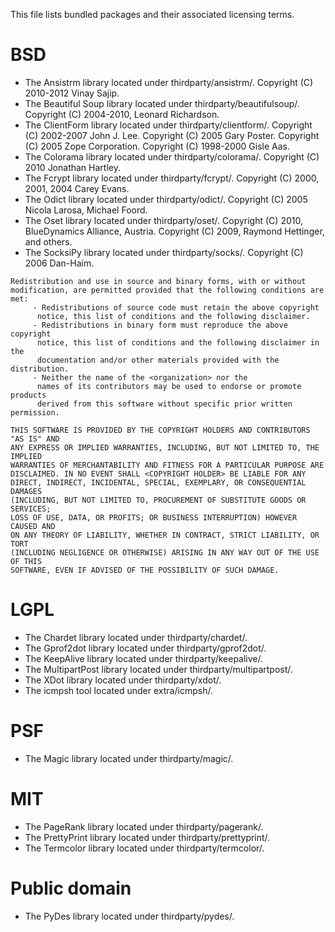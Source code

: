 This file lists bundled packages and their associated licensing terms.

# BSD

 - The Ansistrm library located under thirdparty/ansistrm/.
   Copyright (C) 2010-2012 Vinay Sajip.
 - The Beautiful Soup library located under thirdparty/beautifulsoup/.
   Copyright (C) 2004-2010, Leonard Richardson.
 - The ClientForm library located under thirdparty/clientform/.
   Copyright (C) 2002-2007 John J. Lee.
   Copyright (C) 2005 Gary Poster.
   Copyright (C) 2005 Zope Corporation.
   Copyright (C) 1998-2000 Gisle Aas.
 - The Colorama library located under thirdparty/colorama/.
   Copyright (C) 2010 Jonathan Hartley.
 - The Fcrypt library located under thirdparty/fcrypt/.
   Copyright (C) 2000, 2001, 2004 Carey Evans.
 - The Odict library located under thirdparty/odict/.
   Copyright (C) 2005 Nicola Larosa, Michael Foord.
 - The Oset library located under thirdparty/oset/.
   Copyright (C) 2010, BlueDynamics Alliance, Austria.
   Copyright (C) 2009, Raymond Hettinger, and others.
 - The SocksiPy library located under thirdparty/socks/.
   Copyright (C) 2006 Dan-Haim.

````
Redistribution and use in source and binary forms, with or without
modification, are permitted provided that the following conditions are met:
     - Redistributions of source code must retain the above copyright
      notice, this list of conditions and the following disclaimer.
     - Redistributions in binary form must reproduce the above copyright
      notice, this list of conditions and the following disclaimer in the
      documentation and/or other materials provided with the distribution.
     - Neither the name of the <organization> nor the
      names of its contributors may be used to endorse or promote products
      derived from this software without specific prior written permission.

THIS SOFTWARE IS PROVIDED BY THE COPYRIGHT HOLDERS AND CONTRIBUTORS "AS IS" AND
ANY EXPRESS OR IMPLIED WARRANTIES, INCLUDING, BUT NOT LIMITED TO, THE IMPLIED
WARRANTIES OF MERCHANTABILITY AND FITNESS FOR A PARTICULAR PURPOSE ARE
DISCLAIMED. IN NO EVENT SHALL <COPYRIGHT HOLDER> BE LIABLE FOR ANY
DIRECT, INDIRECT, INCIDENTAL, SPECIAL, EXEMPLARY, OR CONSEQUENTIAL DAMAGES
(INCLUDING, BUT NOT LIMITED TO, PROCUREMENT OF SUBSTITUTE GOODS OR SERVICES;
LOSS OF USE, DATA, OR PROFITS; OR BUSINESS INTERRUPTION) HOWEVER CAUSED AND
ON ANY THEORY OF LIABILITY, WHETHER IN CONTRACT, STRICT LIABILITY, OR TORT
(INCLUDING NEGLIGENCE OR OTHERWISE) ARISING IN ANY WAY OUT OF THE USE OF THIS
SOFTWARE, EVEN IF ADVISED OF THE POSSIBILITY OF SUCH DAMAGE.
````

# LGPL

 - The Chardet library located under thirdparty/chardet/.
 - The Gprof2dot library located under thirdparty/gprof2dot/.
 - The KeepAlive library located under thirdparty/keepalive/.
 - The MultipartPost library located under thirdparty/multipartpost/.
 - The XDot library located under thirdparty/xdot/.
 - The icmpsh tool located under extra/icmpsh/.

# PSF

 - The Magic library located under thirdparty/magic/.

# MIT

 - The PageRank library located under thirdparty/pagerank/.
 - The PrettyPrint library located under thirdparty/prettyprint/.
 - The Termcolor library located under thirdparty/termcolor/.

# Public domain

 - The PyDes library located under thirdparty/pydes/.
